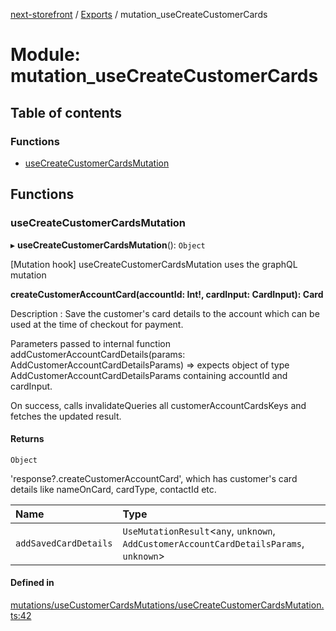 [next-storefront](../README.md) / [Exports](../modules.md) / mutation_useCreateCustomerCards

# Module: mutation_useCreateCustomerCards

## Table of contents

### Functions

- [useCreateCustomerCardsMutation](mutation_useCreateCustomerCards.md#usecreatecustomercardsmutation)

## Functions

### useCreateCustomerCardsMutation

▸ **useCreateCustomerCardsMutation**(): `Object`

[Mutation hook] useCreateCustomerCardsMutation uses the graphQL mutation

<b>createCustomerAccountCard(accountId: Int!, cardInput: CardInput): Card</b>

Description : Save the customer's card details to the account which can be used at the time of checkout for payment.

Parameters passed to internal function addCustomerAccountCardDetails(params: AddCustomerAccountCardDetailsParams) => expects object of type AddCustomerAccountCardDetailsParams containing accountId and cardInput.

On success, calls invalidateQueries all customerAccountCardsKeys and fetches the updated result.

#### Returns

`Object`

'response?.createCustomerAccountCard', which has customer's card details like nameOnCard, cardType, contactId etc.

| Name                  | Type                                                                                     |
| :-------------------- | :--------------------------------------------------------------------------------------- |
| `addSavedCardDetails` | `UseMutationResult`<`any`, `unknown`, `AddCustomerAccountCardDetailsParams`, `unknown`\> |

#### Defined in

[mutations/useCustomerCardsMutations/useCreateCustomerCardsMutation.ts:42](https://github.com/KiboSoftware/nextjs-storefront/blob/2f9709d/hooks/mutations/useCustomerCardsMutations/useCreateCustomerCardsMutation.ts#L42)
